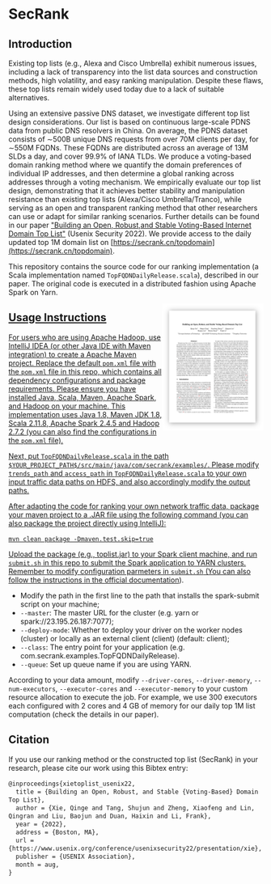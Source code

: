# SecRank
## Introduction


<p>Existing top lists (e.g., Alexa and Cisco Umbrella) exhibit numerous issues, including a lack of transparency into the list data sources and construction methods, high volatility, and easy ranking manipulation. Despite these flaws, these top lists remain widely used today due to a lack of suitable alternatives.</p>

Using an extensive passive DNS dataset, we investigate different top list design considerations. Our list is based on continuous large-scale PDNS data from public DNS resolvers in China. On average, the PDNS dataset consists of ∼500B unique DNS requests from over 70M clients per day, for ∼550M FQDNs. These FQDNs are distributed across an average of 13M SLDs a day, and cover 99.9% of IANA TLDs. We produce a voting-based domain ranking method where we quantify the domain preferences of individual IP addresses, and then determine a global ranking across addresses through a voting mechanism. We empirically evaluate our top list design, demonstrating that it achieves better stability and manipulation resistance than existing top lists (Alexa/Cisco Umbrella/Tranco), while serving as an open and transparent ranking method that other researchers can use or adapt for similar ranking scenarios. Further details can be found in our paper ["Building an Open, Robust,and Stable Voting-Based Internet Domain Top List"](https://www.usenix.org/conference/usenixsecurity22/presentation/xie) (Usenix Security 2022). We provide access to the daily updated top 1M domain list on [https://secrank.cn/topdomain](https://secrank.cn/topdomain). 

  
  
This repository contains the source code for our ranking implementation (a Scala implementation named `TopFQDNDailyRelease.scala`), described in our paper. The original code is executed in a distributed fashion using Apache Spark on Yarn. 

<p align="right">
<img title="" src="image/paper.png" align="right" width="200"/><a href="https://www.usenix.org/system/files/sec22fall_xie.pdf"/>
 </p>
 <p></p>

## Usage Instructions

For users who are using Apache Hadoop, use IntelliJ IDEA (or other Java IDE with Maven integration) to create a Apache Maven project. Replace the default `pom.xml` file with the `pom.xml` file in this repo, which contains all dependency configurations and package requirements. Please ensure you have installed Java, Scala, Maven, Apache Spark, and Hadoop on your machine. This implementation uses Java 1.8, Maven JDK 1.8, Scala 2.11.8, Apache Spark 2.4.5 and Hadoop 2.7.2 (you can also find the configurations in the `pom.xml` file).

  
Next, put `TopFQDNDailyRelease.scala` in the path `$YOUR_PROJECT_PATH$/src/main/java/com/secrank/examples/`. Please modify `trends_path` and `access_path` in `TopFQDNDailyRelease.scala` to your own input traffic data paths on HDFS, and also accordingly modify the output paths.
  
After adapting the code for ranking your own network traffic data, package your maven project to a .JAR file using the following command (you can also package the project directly using IntelliJ):
```
mvn clean package -Dmaven.test.skip=true
```
Upload the package (e.g., toplist.jar) to your Spark client machine, and run `submit.sh` in this repo to submit the Spark application to YARN clusters. Remember to modify configuration parmeters in `submit.sh` (You can also follow the instructions in the [official documentation](https://spark.apache.org/docs/latest/submitting-applications.html)).
  
  - Modify the path in the first line to the path that installs the spark-submit script on your machine;
  - `--master`: The master URL for the cluster (e.g. yarn or spark://23.195.26.187:7077);
  - `--deploy-mode`: Whether to deploy your driver on the worker nodes (cluster) or locally as an external client (client) (default: client);
  - `--class`: The entry point for your application (e.g. com.secrank.examples.TopFQDNDailyRelease).
  - `--queue`: Set up queue name if you are using YARN.

According to your data amount, modify `--driver-cores`, `--driver-memory`, `--num-executors`, `--executor-cores` and `--executor-memory` to your custom resource allocation to execute the job. For example, we use 300 executors each configured with 2 cores and 4 GB of memory for our daily top 1M list computation (check the details in our paper).


## Citation

If you use our ranking method or the constructed top list (SecRank) in your research, please cite our work using this Bibtex entry:
```
@inproceedings{xietoplist_usenix22,
  title = {Building an Open, Robust, and Stable {Voting-Based} Domain Top List},
  author = {Xie, Qinge and Tang, Shujun and Zheng, Xiaofeng and Lin, Qingran and Liu, Baojun and Duan, Haixin and Li, Frank},
  year = {2022},
  address = {Boston, MA},
  url = {https://www.usenix.org/conference/usenixsecurity22/presentation/xie},
  publisher = {USENIX Association},
  month = aug,
}
```
